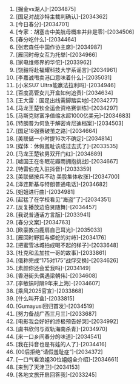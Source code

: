 
1. [掘金vs湖人]-[2034875]
1. [国足对战沙特主裁判确认]-[2034362]
1. [今日春分]-[2034701]
1. [专家：胡塞击中美航母概率并非是零]-[2034506]
1. [春分吃什么]-[2034464]
1. [张宏森任中国作协主席]-[2034987]
1. [雁回时母女互为托举]-[2034966]
1. [家电维修界的华佗]-[2033962]
1. [饶毅将赴福耀科技大学系谣言]-[2034961]
1. [李嘉诚甩卖港口意味着什么]-[2035031]
1. [小米SU7 Ultra能赢法拉利吗]-[2034946]
1. [百度高管女儿开盒如何追责]-[2034634]
1. [王大雷：国足出线需脚踏实地]-[2034277]
1. [马龙王楚钦全运会资格赛训练]-[2034297]
1. [马斯克财富净值缩水超1000亿美元]-[2034683]
1. [特朗普为何急于解密肯尼迪档案]-[2034503]
1. [国足18强赛破茧之路]-[2034664]
1. [美联储一小时提16次不确定]-[2034814]
1. [媒体：休假羞耻该成过去式了]-[2033535]
1. [马龙王楚钦男双开门红]-[2034889]
1. [嘘国王在冬眠花瓣雨拥抱挑战]-[2034667]
1. [特雷伯克入驻抖音]-[2033359]
1. [美联储按兵不动 美股集体收涨]-[2034700]
1. [泽连斯基与特朗普通电话]-[2034682]
1. [姐姐进行曲]-[2034981]
1. [起猛了在学校看见“海盗”了]-[2034351]
1. [反复播放边伯贤随舞]-[2034457]
1. [我说普通话方言版]-[2033941]
1. [春分文案]-[2034763]
1. [欧豪教白鹿扇自己耳光]-[2035033]
1. [雁回时野狐与蟒蛇的对峙]-[2034176]
1. [把蜜雪冰城拍成喝不起的样子]-[2033648]
1. [杜克和孟加拉一哥的故事]-[2033861]
1. [俄称完成“175对175”战俘交换]-[2034626]
1. [素颜你还会爱我吗]-[2034149]
1. [香港街头偶遇梁朝伟]-[2034608]
1. [李敏镐时隔9年来上海]-[2034607]
1. [乘风2025官宣]-[2033868]
1. [什么叫开盒]-[2033815]
1. [Gumayusi回归首发]-[2034519]
1. [努力备战广西三月三]-[2033687]
1. [电影我会好好的终极预告好哭]-[2034992]
1. [虞书欣何与双轨海南杀青]-[2034970]
1. [来一口乡间春分的味道]-[2034541]
1. [我在抖音也是有娃的人了]-[2034416]
1. [00后拒绝“请假羞耻症”]-[2034372]
1. [一口气看浪姐30位姐姐全介绍]-[2034661]
1. [来到了天津卫]-[2034153]
1. [各地文旅开启回答我]-[2033245]